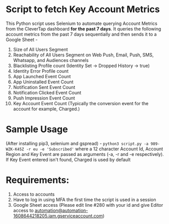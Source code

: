 # Script to fetch Key Account Metrics

This Python script uses Selenium to automate querying Account Metrics from the CleverTap dashboard **for the past 7 days**.
It queries the following account metrics from the past 7 days sequentially and then sends it to a Google Sheet -
1. Size of All Users Segment
2. Reachability of All Users Segment on Web Push, Email, Push, SMS, Whatsapp, and Audiences channels
3. Blacklisting Profile count (Identity Set -> Dropped History -> true)
4. Identity Error Profile count
5. App Launched Event Count
6. App Uninstalled Event Count
7. Notification Sent Event Count
8. Notification Clicked Event Count
9. Push Impression Event Count
10. Key Account Event Count (Typically the conversion event for the account for example, Charged.)

# Sample Usage 
(After installing pip3, selenium and gspread) -
`python3 script.py -a 989-WZK-K45Z -r eu -e 'Subscribed'`
where a 12 character Account Id, Account Region and Key Event are passed as arguments (-a, -r and -e respectively). 
If Key Event entered isn't found, Charged is used by default

# Requirements:
1. Access to accounts
2. Have to log in using MFA the first time the script is used in a session
3. Google Sheet access (Please edit line #280 with your id and give Editor access to automation@automation-1608644218205.iam.gserviceaccount.com) 
